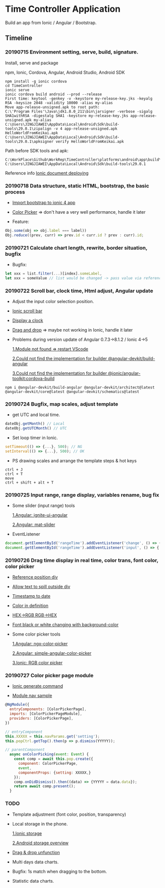 # Time Controller Application

Build an app from Ionic / Angular / Bootstrap.

## Timeline

### 20190715 Environment setting, serve, build, signature.

Install, serve and package

npm, Ionic, Cordova, Angular, Android Studio, Android SDK

```shell
npm install -g ionic cordova
cd TimeController
ionic serve
ionic cordova build android --prod --release
First time: keytool -genkey -v -keystore my-release-key.jks -keyalg RSA -keysize 2048 -validity 10000 -alias my-alias
Move app-release-unsigned.apk to root path:
C:\'Program Files'\Java\jdk1.8.0_211\bin\jarsigner -verbose -sigalg SHA1withRSA -digestalg SHA1 -keystore my-release-key.jks app-release-unsigned.apk my-alias
C:\Users\JINGJIAWEI\AppData\Local\Android\Sdk\build-tools\29.0.1\zipalign -v 4 app-release-unsigned.apk HelloWorldFromKeikai.apk
C:\Users\JINGJIAWEI\AppData\Local\Android\Sdk\build-tools\29.0.1\apksigner verify HelloWorldFromKeikai.apk
```

Path before SDK tools and apk:
```shell
C:\WorkPlace\Github\WorkRep\TimeController\platforms\android\app\build\outputs\apk\release
C:\Users\JINGJIAWEI\AppData\Local\Android\Sdk\build-tools\29.0.1
```
Reference info [Ionic document deploying](https://ionicframework.com/docs/v3/intro/deploying/)


### 20190718 Data structure, static HTML, bootstrap, the basic process

- [Import bootstrap to ionic 4 app](https://stackoverflow.com/questions/53063005/how-can-i-add-and-use-bootstrap-to-an-ionic-4-app)

- [Color Picker](https://www.npmjs.com/package/ngx-color-picker) => don't have a very well performance, handle it later

- Feature:
```javascript
Obj.some(obj => obj.label === label))
Obj.reduce((prev, curr) => prev.id < curr.id ? prev : curr).id;
```
### 20190721 Calculate chart length, rewrite, border situation, bugfix

 - Bugfix:
```javascript
let xxx = list.filter(...)[index].someLabel,
let xxx = someValue // list would be changed -> pass value via reference, be cautious
```

### 20190722 Scroll bar, clock time, Html adjust, Angular update

- Adjust the input color selection position.

- [Ionic scroll bar](https://ionicframework.com/docs/api/content)

- [Display a clock](https://www.w3schools.com/js/tryit.asp?filename=tryjs_timing_clock)

- [Drag and drop](https://material.angular.io/cdk/drag-drop/overview) => maybe not working in Ionic, handle it later

- Problems during version update of Angular 0.7.3->8.1.2 / Ionic 4->5

  [1.Module not found => restart VScode](https://stackoverflow.com/questions/38900357/no-exported-member-node-modules)

  [2.Could not find the implementation for builder @angular-devkit/build-angular](https://thecodebuzz.com/resolved-could-not-find-the-implementation-for-builder-angular-devkit-build-angularbrowser/)

  [3.Could not find the implementation for builder @ionic/angular-toolkit:cordova-build](https://github.com/ionic-team/ionic/issues/18431)

```shell
npm i @angular-devkit/build-angular @angular-devkit/architect@latest @angular-devkit/core@latest @angular-devkit/schematics@latest
```

### 20190724 Bugfix, map scales, adjust template

- get UTC and local time.

```javascript
dateObj.getMonth() // Local
dateObj.getUTCMonth() // UTC
```

- Set loop timer in Ionic.

```javascript
setTimeout(() => {...}, 500); // NG
setInterval(() => {...}, 500); // OK
```

- PS drawing scales and arrange the template steps & hot keys
```shell
ctrl + J
ctrl + T
move
ctrl + shift + alt + T
```

### 20190725 Input range, range display, variables rename, bug fix

- Some slider (input range) tools

  [1.Angular: ignite-ui-angular](https://www.infragistics.com/products/ignite-ui-angular/angular/components/slider.html)
  
  [2.Angular: mat-slider](https://material.angular.io/components/slider/overview)

- EventListener

```javascript
document.getElementById('rangeTime').addEventListener('change', () => { //console.log('valueChanged');
document.getElementById('rangeTime').addEventListener('input', () => { //console.log('valueChanging');
```

### 20190726 Drag time display in real time, color trans, font color, color picker

- [Reference position div](https://disenowebakus.net/en/position-div-css)

- [Allow text to spill outside div](https://stackoverflow.com/questions/19302419/how-to-allow-text-to-spill-outside-div)

- [Timestamp to date](https://www.typescriptlang.org/docs/handbook/functions.html)

- [Color in definition](https://www.w3schools.com/html/html_colors.asp)

- [HEX->RGB RGB->HEX](https://stackoverflow.com/questions/5623838/rgb-to-hex-and-hex-to-rgb)

- [Font black or white changing with background-color](https://stackoverflow.com/questions/11867545/change-text-color-based-on-brightness-of-the-covered-background-area)

- Some color picker tools
   
   [1.Angular: ngx-color-picker](https://www.npmjs.com/package/ngx-color-picker)
   
   [2.Angular: simple-angular-color-picker](https://github.com/speedfl/simple-angular-color-picker)

   [3.Ionic: RGB color picker](http://inmagik.github.io/ionic-color-picker/)

### 20190727 Color picker page module

- [Ionic generate command](https://ionicframework.com/docs/cli/commands/generate)

- [Module nav sample](https://stackblitz.com/edit/ionic-4-color-list)

```javascript
@NgModule({
  entryComponents: [ColorPickerPage],
  imports: [ColorPickerPageModule],
  providers: [ColorPickerPage],
})
```
```javascript
// entryComponent
this.XXXXX = this.navParams.get('setting');
this.popCtrl.getTop().then(p => p.dismiss(YYYYY));
```
```javascript
// parentComponent
  async onColorPicking(event: Event) {
    const comp = await this.pop.create({
      component: ColorPickerPage,
      event,
      componentProps: {setting: XXXXX,}
    });
    comp.onDidDismiss().then((data) => {YYYYY = data.data});
    return await comp.present();
  }
```

### TODO

- Template adjustment (font color, position, transparency)

- Local storage in the phone.

  [1.Ionic storage](https://ionicframework.com/docs/building/storage)

  [2.Android storage overview](https://developer.android.com/guide/topics/data/data-storage#db)

- [Drag & drop unfunction](https://github.com/valor-software/ng2-dragula)

- Multi days data charts.

- Bugfix: 1s match when dragging to the bottom.

- Statistic data charts.



